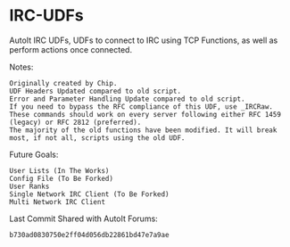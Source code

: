 IRC-UDFs
========

AutoIt IRC UDFs, UDFs to connect to IRC using TCP Functions, as well as perform actions once connected.


Notes:

    Originally created by Chip. 
    UDF Headers Updated compared to old script.  
    Error and Parameter Handling Update compared to old script.  
    If you need to bypass the RFC compliance of this UDF, use _IRCRaw.  
    These commands should work on every server following either RFC 1459 (legacy) or RFC 2812 (preferred).  
    The majority of the old functions have been modified. It will break most, if not all, scripts using the old UDF.  

Future Goals: 

    User Lists (In The Works)
    Config File (To Be Forked)
    User Ranks
    Single Network IRC Client (To Be Forked)
    Multi Network IRC Client

Last Commit Shared with AutoIt Forums:

    b730ad0830750e2ff04d056db22861bd47e7a9ae

